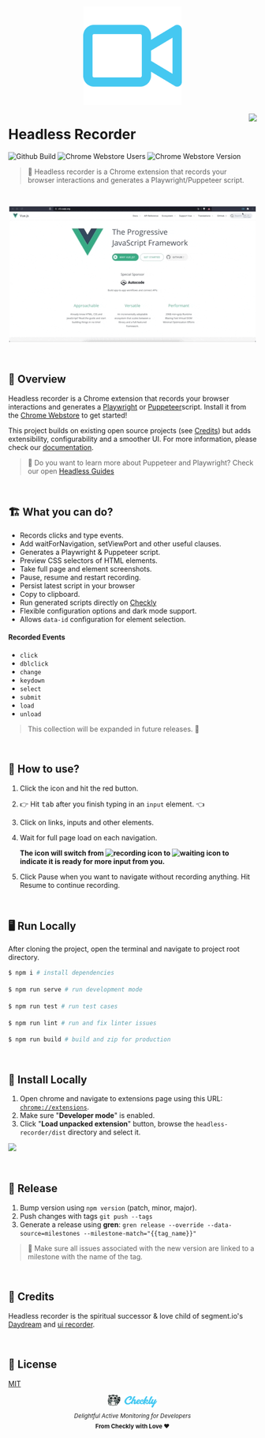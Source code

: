 <p align="center">
  <img width="200px" src="./assets/logo.png" alt="Headless Recorder" />
</p>

<p>
  <img height="128" src="https://www.checklyhq.com/images/footer-logo.svg" align="right" />
  <h1>Headless Recorder</h1>
</p>

<p>
  <img src="https://github.com/checkly/headless-recorder/workflows/Lint%20&%20Build%20&%20Test/badge.svg?branch=master" alt="Github Build"/>
  <img src="https://img.shields.io/chrome-web-store/users/djeegiggegleadkkbgopoonhjimgehda?label=Chrome%20Webstore%20-%20Users" alt="Chrome Webstore Users" />
  <img src="https://img.shields.io/chrome-web-store/v/djeegiggegleadkkbgopoonhjimgehda?label=Chrome%20Webstore" alt="Chrome Webstore Version" />
</p>


> 🎥 Headless recorder is a Chrome extension that records your browser interactions and generates a Playwright/Puppeteer script.


<br>
<p align="center">
  <img src="./assets/hr.gif" alt="Headless recorder demo" />
</p>
<br>

## 📝 Overview

Headless recorder is a Chrome extension that records your browser interactions and generates a [Playwright](https://playwright.dev/) or [Puppeteer](http://pptr.dev/)script. Install it from the [Chrome Webstore](https://chrome.google.com/webstore/detail/puppeteer-recorder/djeegiggegleadkkbgopoonhjimgehda) to get started!

This project builds on existing open source projects (see [Credits](#-credits)) but adds extensibility, configurability and a smoother UI. For more information, please check our [documentation](https://www.checklyhq.com/docs/headless-recorder/).

> 🤔 Do you want to learn more about Puppeteer and Playwright? Check our open [Headless Guides](https://www.checklyhq.com/learn/headless/)

<br>

## 🏗️ What you can do?

- Records clicks and type events.
- Add waitForNavigation, setViewPort and other useful clauses.
- Generates a Playwright & Puppeteer script.
- Preview CSS selectors of HTML elements.
- Take full page and element screenshots.
- Pause, resume and restart recording.
- Persist latest script in your browser
- Copy to clipboard.
- Run generated scripts directly on [Checkly](https://checklyhq.com)
- Flexible configuration options and dark mode support.
- Allows `data-id` configuration for element selection.

#### Recorded Events
  - `click`
  - `dblclick`
  - `change`
  - `keydown`
  - `select`
  - `submit`
  - `load`
  - `unload`

> This collection will be expanded in future releases. 💪

<br>

## 🔧 How to use?

1. Click the icon and hit the red button.
2. 👉 Hit <kbd>tab</kbd> after you finish typing in an `input` element. 👈
3. Click on links, inputs and other elements.
4. Wait for full page load on each navigation.

    **The icon will switch from <img width="24px" height="24px" src="./chrome-store/rec.png" alt="recording icon"/>
    to <img width="24px" height="24px" src="./chrome-store/wait.png" alt="waiting icon"/> to indicate it is ready for more input from you.**

5. Click Pause when you want to navigate without recording anything. Hit Resume to continue recording.

<br>

## 🖥️ Run Locally

After cloning the project, open the terminal and navigate to project root directory.

```bash
$ npm i # install dependencies

$ npm run serve # run development mode

$ npm run test # run test cases

$ npm run lint # run and fix linter issues

$ npm run build # build and zip for production
```

<br>

## 🧩 Install Locally

1. Open chrome and navigate to extensions page using this URL: [`chrome://extensions`](chrome://extensions).
1. Make sure "**Developer mode**" is enabled.
1. Click "**Load unpacked extension**" button, browse the `headless-recorder/dist` directory and select it.

![](./chrome-store/dev-guide.png)

<br>

## 🚀 Release

1. Bump version using `npm version` (patch, minor, major).
2. Push changes with tags `git push --tags`
3. Generate a release using **gren**: `gren release --override --data-source=milestones --milestone-match="{{tag_name}}"`

> 🚨 Make sure all issues associated with the new version are linked to a milestone with the name of the tag.

<br>

## 🙏 Credits

Headless recorder is the spiritual successor & love child of segment.io's [Daydream](https://github.com/segmentio/daydream) and [ui recorder](https://github.com/yguan/ui-recorder).

<br>

## 📄 License

[MIT](https://github.com/checkly/headless-recorder/blob/master/LICENSE)


<p align="center">
  <a href="https://checklyhq.com?utm_source=github&utm_medium=sponsor-logo-github&utm_campaign=headless-recorder" target="_blank">
  <img width="100px" src="./assets/checkly-logo.png?raw=true" alt="Checkly" />
  </a>
  <br />
  <i><sub>Delightful Active Monitoring for Developers</sub></i>
  <br>
  <b><sub>From Checkly with Love ♥️</sub></b>
<p>

